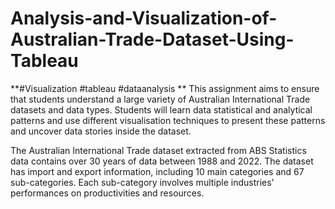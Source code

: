 # Analysis-and-Visualization-of-Australian-Trade-Dataset-Using-Tableau
**#Visualization #tableau #dataanalysis
**
This assignment aims to ensure that students understand a large variety of Australian International Trade datasets and data types. Students will learn data statistical and analytical patterns and use different visualisation techniques to present these patterns and uncover data stories inside the dataset.


The Australian International Trade dataset extracted from ABS Statistics data contains over 30 years of data between 1988 and 2022. The dataset has import and export information, including 10 main categories and 67 sub-categories. Each sub-category involves multiple industries' performances on productivities and resources.
